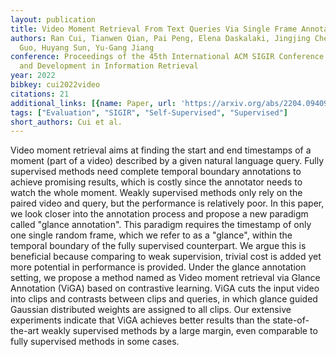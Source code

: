```yaml
---
layout: publication
title: Video Moment Retrieval From Text Queries Via Single Frame Annotation
authors: Ran Cui, Tianwen Qian, Pai Peng, Elena Daskalaki, Jingjing Chen, Xiaowei
  Guo, Huyang Sun, Yu-Gang Jiang
conference: Proceedings of the 45th International ACM SIGIR Conference on Research
  and Development in Information Retrieval
year: 2022
bibkey: cui2022video
citations: 21
additional_links: [{name: Paper, url: 'https://arxiv.org/abs/2204.09409'}]
tags: ["Evaluation", "SIGIR", "Self-Supervised", "Supervised"]
short_authors: Cui et al.
---
```

Video moment retrieval aims at finding the start and end timestamps of a
moment (part of a video) described by a given natural language query. Fully
supervised methods need complete temporal boundary annotations to achieve
promising results, which is costly since the annotator needs to watch the whole
moment. Weakly supervised methods only rely on the paired video and query, but
the performance is relatively poor. In this paper, we look closer into the
annotation process and propose a new paradigm called "glance annotation". This
paradigm requires the timestamp of only one single random frame, which we refer
to as a "glance", within the temporal boundary of the fully supervised
counterpart. We argue this is beneficial because comparing to weak supervision,
trivial cost is added yet more potential in performance is provided. Under the
glance annotation setting, we propose a method named as Video moment retrieval
via Glance Annotation (ViGA) based on contrastive learning. ViGA cuts the input
video into clips and contrasts between clips and queries, in which glance
guided Gaussian distributed weights are assigned to all clips. Our extensive
experiments indicate that ViGA achieves better results than the
state-of-the-art weakly supervised methods by a large margin, even comparable
to fully supervised methods in some cases.